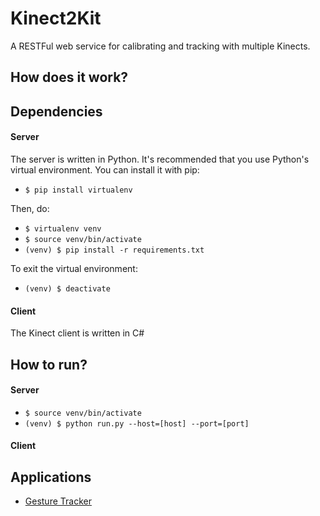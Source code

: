 # Kinect2Kit
A RESTFul web service for calibrating and tracking with multiple Kinects.

## How does it work?

## Dependencies

#### Server
The server is written in Python. It's recommended that you use Python's virtual environment. You can install it with pip:

- `$ pip install virtualenv`

Then, do:

- `$ virtualenv venv`
- `$ source venv/bin/activate`
- `(venv) $ pip install -r requirements.txt`

To exit the virtual environment:

- `(venv) $ deactivate`

#### Client
The Kinect client is written in C#

## How to run?

#### Server

- `$ source venv/bin/activate`
- `(venv) $ python run.py --host=[host] --port=[port]`

#### Client



## Applications

* [Gesture Tracker](https://github.com/cjw-charleswu/GestureTracker)
